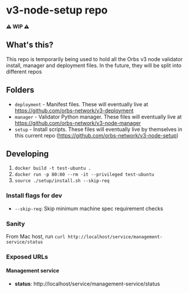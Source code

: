 # v3-node-setup repo

**⚠️ WIP ⚠️**

## What's this?

This repo is temporarily being used to hold all the Orbs v3 node validator install, manager and deployment files. In the future, they will be split into different repos

## Folders

- `deployment` - Manifest files. These will eventually live at https://github.com/orbs-network/v3-deployment
- `manager` - Validator Python manager. These files will eventually live at https://github.com/orbs-network/v3-node-manager
- `setup` - Install scripts. These files will eventually live by themselves in this current repo (https://github.com/orbs-network/v3-node-setup)

## Developing

1. `docker build -t test-ubuntu .`
2. `docker run -p 80:80 --rm -it --privileged test-ubuntu`
3. `source ./setup/install.sh --skip-req`

### Install flags for dev

- `--skip-req`: Skip minimum machine spec requirement checks

### Sanity

From Mac host, run `curl http://localhost/service/management-service/status`

### Exposed URLs

#### Management service

- **status**: http://localhost/service/management-service/status
